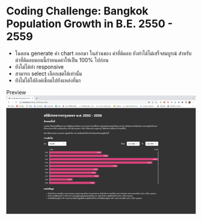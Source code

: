 # Coding Challenge: Bangkok Population Growth in B.E. 2550 - 2559
- ในตอน generate ค่า chart ออกมา ในส่วนของ ค่าที่ติดลบ ยังทำได้ไม่เสร็จสมบูรณ์ สำหรับต่าที่ติดลบตอนนี้กำหนดค่าให้เป็น 100% ไปก่อน 
- ยังไม่ได้ทำ responsive 
- สามารถ select เลือกเขตได้เท่านั้น
- ยังไม่ได้ใส่ลิงค์เชื่อมไปยังแหล่งที่มา

Preview
![Screenshot](preview.png)
